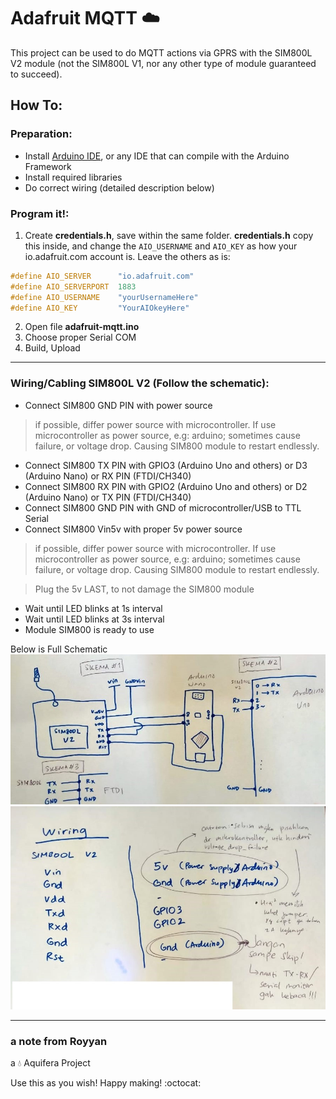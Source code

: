 # Adafruit MQTT :cloud:

This project can be used to do MQTT actions via GPRS with the SIM800L V2 module (not the SIM800L V1, nor any other type of module guaranteed to succeed).

## How To:
### Preparation:

- Install [Arduino IDE](https://www.arduino.cc/en/main/software), or any IDE that can compile with the Arduino Framework
- Install required libraries
- Do correct wiring (detailed description below)

### Program it!:

1. Create **credentials.h**, save within the same folder. **credentials.h** copy this inside, and change the `AIO_USERNAME` and `AIO_KEY` as how your io.adafruit.com account is. Leave the others as is:
```cpp
#define AIO_SERVER      "io.adafruit.com"
#define AIO_SERVERPORT  1883
#define AIO_USERNAME    "yourUsernameHere"
#define AIO_KEY         "YourAIOkeyHere"
```
2. Open file **adafruit-mqtt.ino**
4. Choose proper Serial COM
4. Build, Upload

---

### Wiring/Cabling SIM800L V2 (Follow the schematic):
- Connect SIM800 GND PIN with power source 
> if possible, differ power source with microcontroller. If use microcontroller as power source, e.g: arduino; sometimes cause failure, or voltage drop. Causing SIM800 module to restart endlessly.
- Connect SIM800 TX PIN with GPIO3 (Arduino Uno and others) or D3 (Arduino Nano) or RX PIN (FTDI/CH340)
- Connect SIM800 RX PIN with GPIO2 (Arduino Uno and others) or D2 (Arduino Nano) or TX PIN (FTDI/CH340)
- Connect SIM800 GND PIN with GND of microcontroller/USB to TTL Serial
- Connect SIM800 Vin5v with proper 5v power source 
> if possible, differ power source with microcontroller. If use microcontroller as power source, e.g: arduino; sometimes cause failure, or voltage drop. Causing SIM800 module to restart endlessly.

> Plug the 5v LAST, to not damage the SIM800 module

- Wait until LED blinks at 1s interval
- Wait until LED blinks at 3s interval
- Module SIM800 is ready to use

Below is Full Schematic
![](docs/schematics.jpeg)
![](docs/schematics_notes_indo.jpeg)

---

### a note from Royyan

a :droplet: Aquifera Project

Use this as you wish! Happy making! :octocat:
